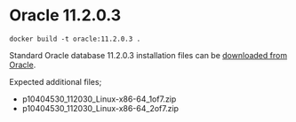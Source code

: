 # Oracle 11.2.0.3
```
docker build -t oracle:11.2.0.3 .
```

Standard Oracle database 11.2.0.3 installation files can be [downloaded from Oracle](https://www.oracle.com/database/technologies/oracle-database-software-downloads.html).

Expected additional files;
- p10404530_112030_Linux-x86-64_1of7.zip
- p10404530_112030_Linux-x86-64_2of7.zip
